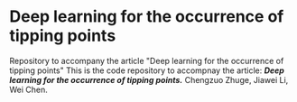 # Deep learning for the occurrence of tipping points
Repository to accompany the article "Deep learning for the occurrence of tipping points"
This is the code repository to accompnay the article:
***Deep learning for the occurrence of tipping points.*** Chengzuo Zhuge, Jiawei Li, Wei Chen. 
